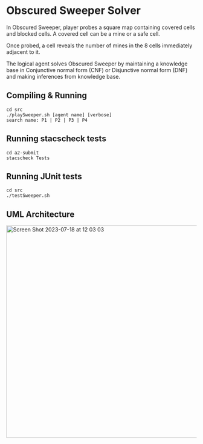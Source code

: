 # Obscured Sweeper Solver
In Obscured Sweeper, player probes a square map containing covered cells and blocked cells. A covered cell can be a mine or a safe cell.

Once probed, a cell reveals the number of mines in the 8 cells immediately adjacent to it.

The logical agent solves Obscured Sweeper by maintaining a knowledge base in Conjunctive normal form (CNF) or Disjunctive normal form (DNF) and making inferences from knowledge base.

## Compiling & Running
```
cd src
./playSweeper.sh [agent name] [verbose]
search name: P1 | P2 | P3 | P4
```
## Running stacscheck tests
```
cd a2-submit
stacscheck Tests
```
## Running JUnit tests
```
cd src
./testSweeper.sh
```
## UML Architecture
<img width="561" alt="Screen Shot 2023-07-18 at 12 03 03" src="https://github.com/thaonp279/sweeper/assets/77321721/374ceb18-1f78-4353-bfe6-aef9a4b85899">
